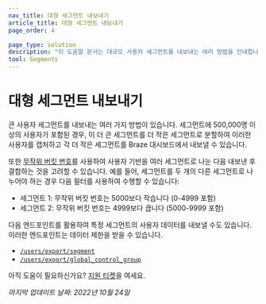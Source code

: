 ```yaml
---
nav_title: 대형 세그먼트 내보내기
article_title: 대형 세그먼트 내보내기
page_order: 4

page_type: solution
description: "이 도움말 문서는 대규모 사용자 세그먼트를 내보내는 여러 방법을 안내합니다."
tool: Segments
---
```


# 대형 세그먼트 내보내기

큰 사용자 세그먼트를 내보내는 여러 가지 방법이 있습니다. 세그먼트에 500,000명 이상의 사용자가 포함된 경우, 이 더 큰 세그먼트를 더 작은 세그먼트로 분할하여 이러한 사용자를 캡처하고 각 더 작은 세그먼트를 Braze 대시보드에서 내보낼 수 있습니다. 

또한 [무작위 버킷 번호]({{site.baseurl}}/user_guide/engagement_tools/campaigns/ideas_and_strategies/ab_testing_with_random_buckets/#step-1-segment-your-users-by-the-random-bucket-attribute)를 사용하여 사용자 기반을 여러 세그먼트로 나눈 다음 내보낸 후 결합하는 것을 고려할 수 있습니다. 예를 들어, 세그먼트를 두 개의 다른 세그먼트로 나누어야 하는 경우 다음 필터를 사용하여 수행할 수 있습니다:
- 세그먼트 1: 무작위 버킷 번호는 5000보다 작습니다 (0-4999 포함)
- 세그먼트 2: 무작위 버킷 번호는 4999보다 큽니다 (5000-9999 포함)

다음 엔드포인트를 활용하여 특정 세그먼트의 사용자 데이터를 내보낼 수도 있습니다. 이러한 엔드포인트는 데이터 제한을 받을 수 있습니다.
- [`/users/export/segment`]({{site.baseurl}}/api/endpoints/export/user_data/post_users_segment/)
- [`/users/export/global_control_group`]({{site.baseurl}}/api/endpoints/export/user_data/post_users_global_control_group/)

아직 도움이 필요하신가요? [지원 티켓]({{site.baseurl}}/braze_support/)을 여세요.

_마지막 업데이트 날짜: 2022년 10월 24일_
